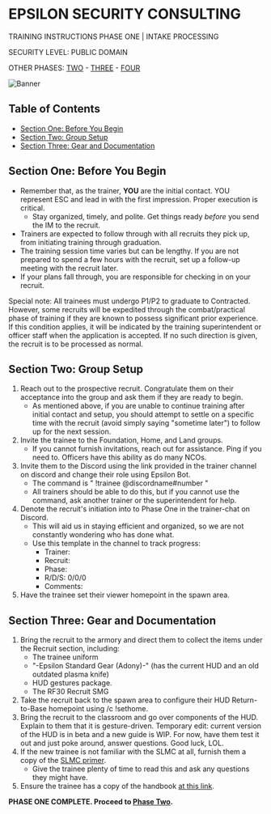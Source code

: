 # EPSILON SECURITY CONSULTING

TRAINING INSTRUCTIONS
PHASE ONE | INTAKE PROCESSING

SECURITY LEVEL: PUBLIC DOMAIN

OTHER PHASES: [TWO](https://github.com/ElesCloud/ESCDocuments/blob/main/Training_PhaseTwo.md) - [THREE](https://github.com/ElesCloud/ESCDocuments/blob/main/Training_PhaseThree.md) - [FOUR](https://github.com/ElesCloud/ESCDocuments/blob/main/Training_PhaseFour.md)

![Banner](https://github.com/ElesCloud/ESCHandbook/blob/main/TYYGtcn.jpg)

## Table of Contents
  - [Section One: Before You Begin](#section-one-before-you-begin)
  - [Section Two: Group Setup](#section-two-group-setup)
  - [Section Three: Gear and Documentation](#section-three-gear-and-documentation)
 

## Section One: Before You Begin

- Remember that, as the trainer, **YOU** are the initial contact. YOU represent ESC and lead in with the first impression. Proper execution is critical.
  - Stay organized, timely, and polite. Get things ready *before* you send the IM to the recruit.
- Trainers are expected to follow through with all recruits they pick up, from initiating training through graduation.
- The training session time varies but can be lengthy. If you are not prepared to spend a few hours with the recruit, set up a follow-up meeting with the recruit later.
- If your plans fall through, you are responsible for checking in on your recruit.

Special note: All trainees must undergo P1/P2 to graduate to Contracted. However, some recruits will be expedited through the combat/practical phase of training if they are known to possess significant prior experience. If this condition applies, it will be indicated by the training superintendent or officer staff when the application is accepted. If no such direction is given, the recruit is to be processed as normal. 


## Section Two: Group Setup
1. Reach out to the prospective recruit. Congratulate them on their acceptance into the group and ask them if they are ready to begin.
   - As mentioned above, if you are unable to continue training after initial contact and setup, you should attempt to settle on a specific time with the recruit (avoid simply saying "sometime later") to follow up for the next session.
2. Invite the trainee to the Foundation, Home, and Land groups.
   - If you cannot furnish invitations, reach out for assistance. Ping if you need to. Officers have this ability as do many NCOs.
3. Invite them to the Discord using the link provided in the trainer channel on discord and change their role using Epsilon Bot.
   - The command is " !trainee @discordname#number "
   - All trainers should be able to do this, but if you cannot use the command, ask another trainer or the superintendent for help.
4. Denote the recruit's initiation into to Phase One in the trainer-chat on Discord.
   - This will aid us in staying efficient and organized, so we are not constantly wondering who has done what.
   - Use this template in the channel to track progress:
     - Trainer:
     - Recruit:
     - Phase:
     - R/D/S: 0/0/0
     - Comments:
5. Have the trainee set their viewer homepoint in the spawn area.

## Section Three: Gear and Documentation
1. Bring the recruit to the armory and direct them to collect the items under the Recruit section, including:
   - The trainee uniform
   - "-Epsilon Standard Gear (Adony)-" (has the current HUD and an old outdated plasma knife)
   - HUD gestures package.
   - The RF30 Recruit SMG
2. Take the recruit back to the spawn area to configure their HUD Return-to-Base homepoint using /c !sethome.
3. Bring the recruit to the classroom and go over components of the HUD. Explain to them that it is gesture-driven.
   Temporary edit: current version of the HUD is in beta and a new guide is WIP. For now, have them test it out and just poke around, answer questions. Good luck, LOL.
4. If the new trainee is not familiar with the SLMC at all, furnish them a copy of the [SLMC primer](https://github.com/ElesCloud/ESCDocuments/blob/main/SLMCPrimer.md).
   - Give the trainee plenty of time to read this and ask any questions they might have.
5. Ensure the trainee has a copy of the handbook [at this link](https://github.com/ElesCloud/ESCDocuments/blob/main/HANDBOOK.md).

**PHASE ONE COMPLETE. Proceed to [Phase Two](https://github.com/ElesCloud/ESCDocuments/blob/main/Training_PhaseTwo.md).**
